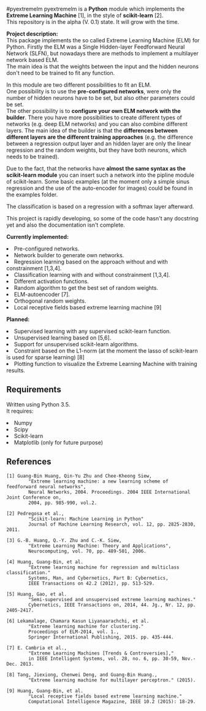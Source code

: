 #pyextremelm
pyextremelm is a **Python** module which implements the
**Extreme Learning Machine** [1], in the style of **scikit-learn** [2]. </br>
This repository is in the alpha (V. 0.1) state. It will grow with the time.

**Project description:**</br>
This package implements the so called Extreme Learning Machine (ELM) for Python.
Firstly the ELM was a Single Hidden-layer Feedforward Neural Network (SLFN),
but nowadays there are methods to implement a multilayer network based ELM.</br>
The main idea is that the weights between the input and the hidden neurons
don't need to be trained to fit any function.</br>

In this module are two different possibilities to fit an ELM.</br>
One possibility is
to use the **pre-configured networks**, were only the number of hidden neurons have
to be set, but also other parameters could be set.</br>
The other possibility is to **configure your own ELM network with the
builder**. There you have more possibilities to create different types of networks
(e.g. deep ELM networks) and you can also combine different layers. The main
idea of the builder is that the **differences between different layers are
the different training approaches** (e.g. the difference between a
regression output layer and an hidden layer are only the linear regression and
the random weights, but they have both neurons, which needs to be trained).</br>

Due to the fact, that the networks have **almost the same syntax as the
scikit-learn module** you can insert such a network into the pipline module of
scikit-learn.
Some basic examples (at the moment only a simple sinus regression and the use
of the auto-encoder for images) could be found in the examples folder.

The classification is based on a regression with a softmax layer afterward.

This project is rapidly developing, so some of the code
hasn't any docstring yet and also the documentation isn't complete.


**Currently implemented:**
<li>Pre-configured networks.
<li>Network builder to generate own networks.
<li>Regression learning based on the approach without and with constrainment [1,3,4].
<li>Classification learning with and without constrainment [1,3,4].
<li>Different activation functions.
<li>Random algorithm to get the best set of random weights.
<li>ELM-autoencoder [7].
<li>Orthogonal random weights.
<li>Local receptive fields based extreme learning machine [9]


**Planned:**
<li>Supervised learning with any supervised scikit-learn function.
<li>Unsupervised learning based on [5,6].
<li>Support for unsupervised scikit-learn algorithms.
<li>Constraint based on the L1-norm (at the moment the lasso of scikit-learn
is used for sparse learning) [8]
<li>Plotting function to visualize the Extreme Learning Machine with training results.



Requirements
------------
Written using Python 3.5.<br>
It requires:
<li>Numpy
<li>Scipy
<li>Scikit-learn
<li>Matplotlib (only for future purpose)



References
----------
```
[1] Guang-Bin Huang, Qin-Yu Zhu and Chee-Kheong Siew,
        "Extreme learning machine: a new learning scheme of feedforward neural networks",
        Neural Networks, 2004. Proceedings. 2004 IEEE International Joint Conference on,
        2004, pp. 985-990, vol.2.

[2] Pedregosa et al.,
        "Scikit-learn: Machine Learning in Python"
        Journal of Machine Learning Research, vol. 12, pp. 2825-2830, 2011.

[3] G.-B. Huang, Q.-Y. Zhu and C.-K. Siew,
        "Extreme Learning Machine: Theory and Applications",
        Neurocomputing, vol. 70, pp. 489-501, 2006.

[4] Huang, Guang-Bin, et al.
        "Extreme learning machine for regression and multiclass classification."
        Systems, Man, and Cybernetics, Part B: Cybernetics,
        IEEE Transactions on 42.2 (2012), pp. 513-529.

[5] Huang, Gao, et al.
        "Semi-supervised and unsupervised extreme learning machines."
        Cybernetics, IEEE Transactions on, 2014, 44. Jg., Nr. 12, pp. 2405-2417.

[6] Lekamalage, Chamara Kasun Liyanaarachchi, et al.
        "Extreme learning machine for clustering."
        Proceedings of ELM-2014, vol. 1.,
        Springer International Publishing, 2015. pp. 435-444.

[7] E. Cambria et al.,
        "Extreme Learning Machines [Trends & Controversies],"
        in IEEE Intelligent Systems, vol. 28, no. 6, pp. 30-59, Nov.-Dec. 2013.

[8] Tang, Jiexiong, Chenwei Deng, and Guang-Bin Huang.,
        "Extreme learning machine for multilayer perceptron." (2015).

[9] Huang, Guang-Bin, et al.
        "Local receptive fields based extreme learning machine."
        Computational Intelligence Magazine, IEEE 10.2 (2015): 18-29.

```

